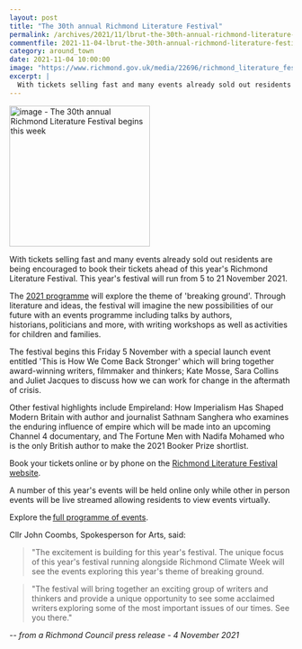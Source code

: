 ```yaml
---
layout: post
title: "The 30th annual Richmond Literature Festival"
permalink: /archives/2021/11/lbrut-the-30th-annual-richmond-literature-festival.html
commentfile: 2021-11-04-lbrut-the-30th-annual-richmond-literature-festival
category: around_town
date: 2021-11-04 10:00:00
image: "https://www.richmond.gov.uk/media/22696/richmond_literature_festival_2021.jpg"
excerpt: |
  With tickets selling fast and many events already sold out residents are  being encouraged to book their tickets ahead of this year's Richmond  Literature Festival. This year's festival will run from 5 to 21 November  2021.
---
```


<img src="https://www.richmond.gov.uk/media/22696/richmond_literature_festival_2021.jpg" alt="image - The 30th annual Richmond Literature Festival begins this week" width="250" class="photo right"  >

With tickets selling fast and many events already sold out residents are being encouraged to book their tickets ahead of this year's Richmond Literature Festival. This year's festival will run from 5 to 21 November 2021.

The [2021 programme](https://stmargarets.london/directory/art/200610191449) will explore the theme of 'breaking ground'. Through literature and ideas, the festival will imagine the new possibilities of our future with an events programme including talks by authors, historians, politicians and more, with writing workshops as well as activities for children and families.

The festival begins this Friday 5 November with a special launch event entitled 'This is How We Come Back Stronger' which will bring together award-winning writers, filmmaker and thinkers; Kate Mosse, Sara Collins and Juliet Jacques to discuss how we can work for change in the aftermath of crisis.

Other festival highlights include Empireland: How Imperialism Has Shaped Modern Britain with author and journalist Sathnam Sanghera who examines the enduring influence of empire which will be made into an upcoming Channel 4 documentary, and The Fortune Men with Nadifa Mohamed who is the only British author to make the 2021 Booker Prize shortlist.

Book your tickets online or by phone on the [Richmond Literature Festival website](https://www.richmondliteraturefestival.com/events).

A number of this year's events will be held online only while other in person events will be live streamed allowing residents to view events virtually.

Explore the [full programme of events](https://www.richmondliteraturefestival.com/events).

Cllr John Coombs, Spokesperson for Arts, said:

> "The excitement is building for this year's festival. The unique focus of this year's festival running alongside Richmond Climate Week will see the events exploring this year's theme of breaking ground.

> "The festival will bring together an exciting group of writers and thinkers and provide a unique opportunity to see some acclaimed writers exploring some of the most important issues of our times. See you there."

<cite>-- from a Richmond Council press release - 4 November 2021</cite>
